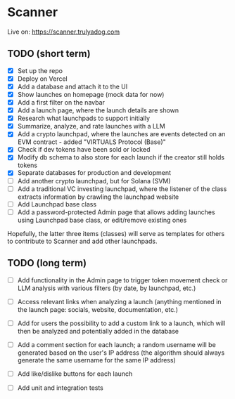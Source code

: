 # Scanner

Live on: https://scanner.trulyadog.com

## TODO (short term)

- [x] Set up the repo
- [x] Deploy on Vercel
- [x] Add a database and attach it to the UI
- [x] Show launches on homepage (mock data for now)
- [x] Add a first filter on the navbar
- [x] Add a launch page, where the launch details are shown
- [x] Research what launchpads to support initially
- [x] Summarize, analyze, and rate launches with a LLM
- [x] Add a crypto launchpad, where the launches are events detected on an EVM contract - added "VIRTUALS Protocol (Base)"
- [x] Check if dev tokens have been sold or locked
- [x] Modify db schema to also store for each launch if the creator still holds tokens
- [x] Separate databases for production and development
- [ ] Add another crypto launchpad, but for Solana (SVM)
- [ ] Add a traditional VC investing launchpad, where the listener of the class extracts information by crawling the launchpad website
- [ ] Add Launchpad base class
- [ ] Add a password-protected Admin page that allows adding launches using Launchpad base class, or edit/remove existing ones

Hopefully, the latter three items (classes) will serve as templates for others to contribute to Scanner and add other launchpads.

## TODO (long term)

- [ ] Add functionality in the Admin page to trigger token movement check or LLM analysis with various filters (by date, by launchpad, etc.)
- [ ] Access relevant links when analyzing a launch (anything mentioned in the launch page: socials, website, documentation, etc.)
- [ ] Add for users the possibility to add a custom link to a launch, which will then be analyzed and potentially added in the database
- [ ] Add a comment section for each launch; a random username will be generated based on the user's IP address (the algorithm should always generate the same username for the same IP address)
- [ ] Add like/dislike buttons for each launch
- [ ] Add unit and integration tests

